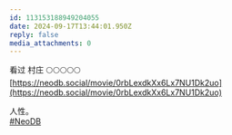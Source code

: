 ```yaml
---
id: 113153188949204055
date: 2024-09-17T13:44:01.950Z
reply: false
media_attachments: 0
---
```


看过 村庄 🌕🌕🌕🌕🌕   
[https://neodb.social/movie/0rbLexdkXx6Lx7NU1Dk2uo](https://neodb.social/movie/0rbLexdkXx6Lx7NU1Dk2uo)

人性。  
[#NeoDB](https://e5n.cc/tags/NeoDB)

